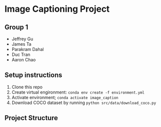 # Image Captioning Project

## Group 1
- Jeffrey Gu
- James Ta
- Parakram Dahal
- Duc Tran
- Aaron Chao

## Setup instructions
1. Clone this repo
2. Create virtual engironment: `conda env create -f environment.yml`
3. Activate environment; `conda activate image_caption`
4. Download COCO dataset by running `python src/data/download_coco.py`

## Project Structure

